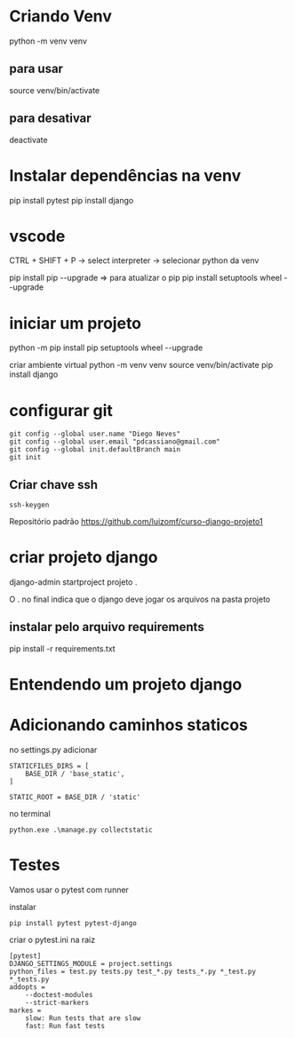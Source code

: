 # Criando Venv
python -m venv venv

## para usar
source venv/bin/activate

## para desativar
deactivate

# Instalar dependências na venv
pip install pytest
pip install django

# vscode
CTRL + SHIFT + P -> select interpreter -> selecionar python da venv

pip install pip --upgrade => para atualizar o pip
pip install setuptools wheel --upgrade

# iniciar um projeto
python -m pip install pip setuptools wheel --upgrade

criar ambiente virtual
python -m venv venv 
source venv/bin/activate
pip install django

# configurar git

```
git config --global user.name "Diego Neves"
git config --global user.email "pdcassiano@gmail.com"
git config --global init.defaultBranch main
git init
```
## Criar chave ssh
```
ssh-keygen
```

Repositório padrão
https://github.com/luizomf/curso-django-projeto1

# criar projeto django
django-admin startproject projeto .

O . no final indica que o django deve jogar os arquivos na pasta projeto

## instalar pelo arquivo requirements
pip install -r requirements.txt

# Entendendo um projeto django




# Adicionando caminhos staticos
no settings.py adicionar
```
STATICFILES_DIRS = [
    BASE_DIR / 'base_static',
]

STATIC_ROOT = BASE_DIR / 'static'
```

no terminal
```
python.exe .\manage.py collectstatic
```


# Testes

Vamos usar o pytest com runner

instalar
```
pip install pytest pytest-django
```

criar o pytest.ini na raiz

```
[pytest]
DJANGO_SETTINGS_MODULE = project.settings
python_files = test.py tests.py test_*.py tests_*.py *_test.py *_tests.py
addopts =
    --doctest-modules
    --strict-markers
markes =
    slow: Run tests that are slow
    fast: Run fast tests
```